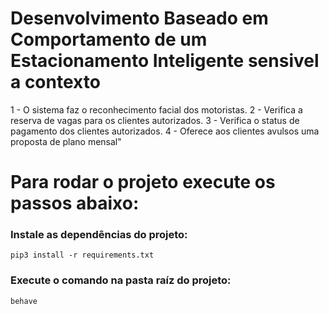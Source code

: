 # Desenvolvimento Baseado em Comportamento de um Estacionamento Inteligente sensivel a contexto 

1 - O sistema faz o reconhecimento facial dos motoristas.
2 - Verifica a reserva de vagas para os clientes autorizados.
3 - Verifica o status de pagamento dos clientes autorizados.
4 - Oferece aos clientes avulsos uma proposta de plano mensal"

# Para rodar o projeto execute os passos abaixo:

### Instale as dependências do projeto:
    pip3 install -r requirements.txt

### Execute o comando na pasta raíz do projeto:
    behave


